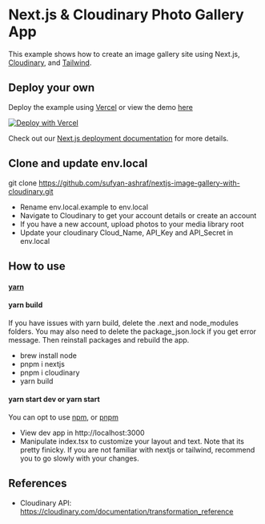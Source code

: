 # Next.js & Cloudinary Photo Gallery App

This example shows how to create an image gallery site using Next.js, [Cloudinary](https://cloudinary.com), and [Tailwind](https://tailwindcss.com).

## Deploy your own

Deploy the example using [Vercel](https://vercel.com?utm_source=github&utm_medium=readme&utm_campaign=next-example) or view the demo [here](https://nextconf-images.vercel.app/)

[![Deploy with Vercel](https://vercel.com/button)](https://vercel.com/new/clone?repository-url=https://github.com/vercel/next.js/tree/canary/examples/with-cloudinary&project-name=nextjs-image-gallery&repository-name=with-cloudinary&env=NEXT_PUBLIC_CLOUDINARY_CLOUD_NAME,CLOUDINARY_API_KEY,CLOUDINARY_API_SECRET,CLOUDINARY_FOLDER&envDescription=API%20Keys%20from%20Cloudinary%20needed%20to%20run%20this%20application.)

Check out our [Next.js deployment documentation](https://nextjs.org/docs/deployment) for more details.

## Clone and update env.local

git clone https://github.com/sufyan-ashraf/nextjs-image-gallery-with-cloudinary.git
- Rename env.local.example to env.local
- Navigate to Cloudinary to get your account details or create an account
- If you have a new account, upload photos to your media library root
- Update your cloudinary Cloud_Name, API_Key and API_Secret in env.local

## How to use

#### [yarn](https://yarnpkg.com/lang/en/docs/cli/create/)
#### yarn build
If you have issues with yarn build, delete the .next and node_modules folders. You may also need to delete the package_json.lock if you get error message. Then reinstall packages and rebuild the app.
- brew install node
- pnpm i nextjs
- pnpm i cloudinary
- yarn build
  
#### yarn start dev or yarn start

You can opt to use [npm](https://docs.npmjs.com/cli/init), or [pnpm](https://pnpm.io) 
- View dev app in http://localhost:3000
- Manipulate index.tsx to customize your layout and text. Note that its pretty finicky. If you are not familiar with nextjs or tailwind, recommend you to go slowly with your changes.

## References

- Cloudinary API: https://cloudinary.com/documentation/transformation_reference
